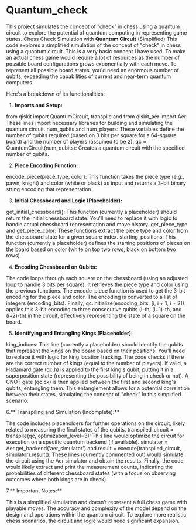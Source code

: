 # Quantum_check
 This project simulates the concept of "check" in chess using a quantum circuit to explore the potential of quantum computing in representing game states.
Chess Check Simulation with **Quantum Circuit** (Simplified)
This code explores a simplified simulation of the concept of "check" in chess using a quantum circuit. This is a very basic concept I have used. To make an actual chess game would require a lot of resources as the number of possible board configurations grows exponentially with each move. To represent all possible board states, you'd need an enormous number of qubits, exceeding the capabilities of current and near-term quantum computers.

Here's a breakdown of its functionalities:

1. **Imports and Setup:**

from qiskit import QuantumCircuit, transpile and from qiskit_aer import Aer: These lines import necessary libraries for building and simulating the quantum circuit.
num_qubits and num_players: These variables define the number of qubits required (based on 3 bits per square for a 64-square board) and the number of players (assumed to be 2).
qc = QuantumCircuit(num_qubits): Creates a quantum circuit with the specified number of qubits.

2. **Piece Encoding Function:**

encode_piece(piece_type, color): This function takes the piece type (e.g., pawn, knight) and color (white or black) as input and returns a 3-bit binary string encoding that representation.

3. **Initial Chessboard and Logic (Placeholder):**

get_initial_chessboard(): This function (currently a placeholder) should return the initial chessboard state. You'll need to replace it with logic to handle actual chessboard representation and move history.
get_piece_type and get_piece_color: These functions extract the piece type and color from the chessboard state for a given square index.
starting_positions: This function (currently a placeholder) defines the starting positions of pieces on the board based on color (white on top two rows, black on bottom two rows).

4. **Encoding Chessboard on Qubits:**

The code loops through each square on the chessboard (using an adjusted loop to handle 3 bits per square).
It retrieves the piece type and color using the previous functions.
The encode_piece function is used to get the 3-bit encoding for the piece and color.
The encoding is converted to a list of integers (encoding_bits).
Finally, qc.initialize(encoding_bits, [i, i + 1, i + 2]) applies this 3-bit encoding to three consecutive qubits (i-th, (i+1)-th, and (i+2)-th) in the circuit, effectively representing the state of a square on the board.

5. **Identifying and Entangling Kings (Placeholder):**

king_indices: This line (currently a placeholder) should identify the qubits that represent the kings on the board based on their positions. You'll need to replace it with logic for king location tracking.
The code checks if there are the correct number of kings (equal to the number of players).
If valid, a Hadamard gate (qc.h) is applied to the first king's qubit, putting it in a superposition state (representing the possibility of being in check or not).
A CNOT gate (qc.cx) is then applied between the first and second king's qubits, entangling them. This entanglement allows for a potential correlation between their states, simulating the concept of "check" in this simplified scenario.

6.** Transpiling and Simulation (Incomplete):**

The code includes placeholders for further operations on the circuit, likely related to measuring the final states of the qubits.
transpiled_circuit = transpile(qc, optimization_level=3): This line would optimize the circuit for execution on a specific quantum backend (if available).
simulator = Aer.get_backend('aer_simulator') and result = execute(transpiled_circuit, simulator).result(): These lines (currently commented out) would simulate the circuit using the Aer simulator and obtain the results.
Finally, the code would likely extract and print the measurement counts, indicating the probabilities of different chessboard states (with a focus on observing outcomes where both kings are in check).

7.** Important Notes:**

This is a simplified simulation and doesn't represent a full chess game with playable moves.
The accuracy and complexity of the model depend on the design and operations within the quantum circuit.
To explore more realistic chess scenarios, the circuit and logic would need significant expansion.

